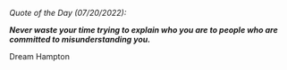 *Quote of the Day (07/20/2022):*

_**Never waste your time trying to explain who you are to people who are committed to misunderstanding you.**_

Dream Hampton